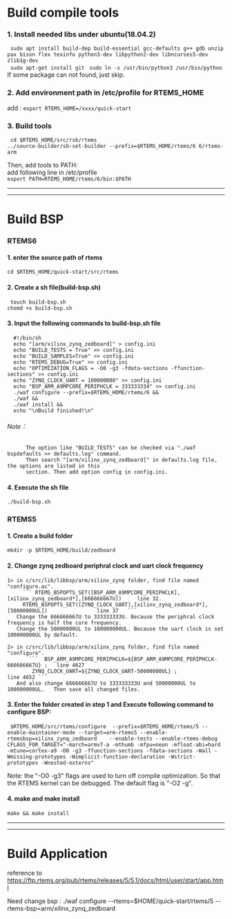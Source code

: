 # Build compile tools
### 1. Install needed libs under ubuntu(18.04.2)   
   ``` sudo apt install build-dep build-essential gcc-defaults g++ gdb unzip pax bison flex texinfo python3-dev libpython2-dev libncurses5-dev zlib1g-dev```    
   ``` sudo apt-get install git```
   ``` sudo ln -s /usr/bin/python3 /usr/bin/python```
   If some package can not found, just skip.
   
### 2. Add environment path in /etc/profile for RTEMS_HOME   
   add :  ``` export RTEMS_HOME=/xxxx/quick-start ```     
   
### 3. Build tools
 
 ``` cd $RTEMS_HOME/src/rsb/rtems```   
 ``` ../source-builder/sb-set-builder --prefix=$RTEMS_HOME/rtems/6 6/rtems-arm ```     

 Then, add tools to PATH:   
 add following line in /etc/profile   
 ``` export PATH=RTEMS_HOME/rtems/6/bin:$PATH ```    

*** 
***

# Build BSP 
### RTEMS6
#### 1. enter the source path of rtems    
  ``` cd $RTEMS_HOME/quick-start/src/rtems ```   
#### 2. Create a sh file(build-bsp.sh)
  ``` touch build-bsp.sh```   
  ``` chomd +x build-bsp.sh ```    
#### 3. Input the following commands to build-bsp.sh file   
      #!/bin/sh   
      echo "[arm/xilinx_zynq_zedboard]" > config.ini   
      echo "BUILD_TESTS = True" >> config.ini 
      echo "BUILD_SAMPLES=True" >> config.ini     
      echo "RTEMS_DEBUG=True" >> config.ini     
      echo "OPTIMIZATION_FLAGS = -O0 -g3 -fdata-sections -ffunction-sections" >> config.ini
      echo "ZYNQ_CLOCK_UART = 100000000" >> config.ini
      echo "BSP_ARM_A9MPCORE_PERIPHCLK = 333333334" >> config.ini
      ./waf configure --prefix=$RTEMS_HOME/rtems/6 &&   
      ./waf &&   
      ./waf install &&   
      echo "\nBuild finished!\n"    
      
   ###### Note：   
          The option like "BUILD_TESTS" can be checked via "./waf bspdefaults >> defaults.log" command.   
          Then search "[arm/xilinx_zynq_zedboard]" in defaults.log file, the options are listed in this   
          section. Then add option config in config.ini.
          
     
  
#### 4. Execute the sh file   
 ``` ./build-bsp.sh ```    


### RTEMS5   
 #### 1. Create a build folder   
 ``` mkdir -p $RTEMS_HOME/build/zedboard ```     
 
 #### 2. Change zynq zedboard periphral clock and uart clock frequency   
    1> in c/src/lib/libbsp/arm/xilinx_zynq folder, find file named "configure.ac".    
         ``` RTEMS_BSPOPTS_SET([BSP_ARM_A9MPCORE_PERIPHCLK],[xilinx_zynq_zedboard*],[666666667U])     line 32.    
         RTEMS_BSPOPTS_SET([ZYNQ_CLOCK_UART],[xilinx_zynq_zedboard*],[50000000UL])                line 37   ```   
       Change the 666666667U to 333333333U. Because the periphral clock frequency is half the core frequency.  
       Change the 50000000UL to 100000000UL. Because the uart clock is set 100000000UL by default.
    
    2> in c/src/lib/libbsp/arm/xilinx_zynq folder, find file named "configure".    
           ```  BSP_ARM_A9MPCORE_PERIPHCLK=${BSP_ARM_A9MPCORE_PERIPHCLK-666666667U} ;   line 4627   
            ZYNQ_CLOCK_UART=${ZYNQ_CLOCK_UART-50000000UL} ;                       line 4652 ```   
       And also change 666666667U to 333333333U and 50000000UL to 100000000UL.   Then save all changed files.

 #### 3. Enter the folder created in step 1 and Execute following command to configure BSP:   
 ``` $RTEMS_HOME/src/rtems/configure  --prefix=$RTEMS_HOME/rtems/5 --enable-maintainer-mode --target=arm-rtems5 --enable-rtemsbsp=xilinx_zynq_zedboard    --enable-tests --enable-rtems-debug CFLAGS_FOR_TARGET="-march=armv7-a -mthumb -mfpu=neon -mfloat-abi=hard -mtune=cortex-a9 -O0 -g3 -ffunction-sections -fdata-sections -Wall -Wmissing-prototypes -Wimplicit-function-declaration -Wstrict-prototypes -Wnested-externs"```    
 
 Note: the "-O0 -g3" flags are used to turn off compile optimization. So that the RTEMS kernel can be debugged. The default flag is "-O2 -g". 
   
 
 #### 4. make and make install   
  ``` make && make install ```   
  
  ***
  ***
# Build Application
reference to   https://ftp.rtems.org/pub/rtems/releases/5/5.1/docs/html/user/start/app.html

Need change bsp : ./waf configure --rtems=$HOME/quick-start/rtems/5 --rtems-bsp=arm/xilinx_zynq_zedboard

